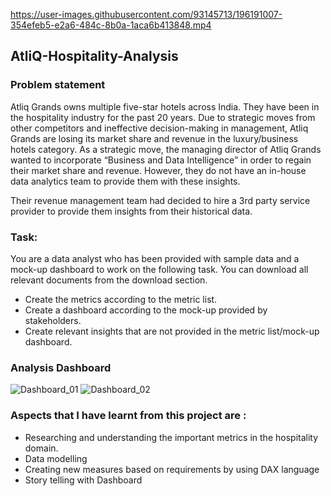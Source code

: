 

https://user-images.githubusercontent.com/93145713/196191007-354efeb5-e2a6-484c-8b0a-1aca6b413848.mp4

## AtliQ-Hospitality-Analysis

### Problem statement

Atliq Grands owns multiple five-star hotels across India. They have been in the hospitality industry for the past 20 years. Due to strategic moves from other competitors and ineffective decision-making in management, Atliq Grands are losing its market share and revenue in the luxury/business hotels category. As a strategic move, the managing director of Atliq Grands wanted to incorporate “Business and Data Intelligence” in order to regain their market share and revenue. However, they do not have an in-house data analytics team to provide them with these insights.

Their revenue management team had decided to hire a 3rd party service provider to provide them insights from their historical data.

### Task:
You are a data analyst who has been provided with sample data and a mock-up dashboard to work on the following task. You can download all relevant documents from the download section.
- Create the metrics according to the metric list.
- Create a dashboard according to the mock-up provided by stakeholders.
- Create relevant insights that are not provided in the metric list/mock-up dashboard.

### Analysis Dashboard

![Dashboard_01](https://user-images.githubusercontent.com/93145713/192952537-87c1371f-928c-4c75-a75c-b06eda502103.png)
![Dashboard_02](https://user-images.githubusercontent.com/93145713/192952588-8f7d2340-a20d-493e-8e7c-38d0f63acba3.png)


### Aspects that I have learnt from this project are :
- Researching and understanding the important metrics in the hospitality domain. 
- Data modelling
- Creating new measures based on requirements by using DAX language
- Story telling with Dashboard
